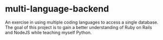 # multi-language-backend
An exercise in using multiple coding languages to access a single database. The goal of this project is to gain a better understanding of Ruby on Rails and NodeJS while teaching myself Python.
